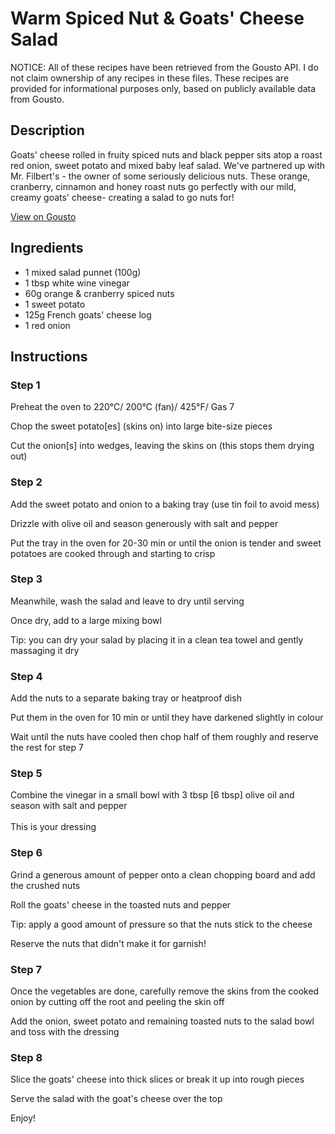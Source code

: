 # Warm Spiced Nut & Goats' Cheese Salad

NOTICE: All of these recipes have been retrieved from the Gousto API. I do not claim ownership of any recipes in these files. These recipes are provided for informational purposes only, based on publicly available data from Gousto.

## Description

Goats' cheese rolled in fruity spiced nuts and black pepper sits atop a roast red onion, sweet potato and mixed baby leaf salad. We've partnered up with Mr. Filbert's - the owner of some seriously delicious nuts. These orange, cranberry, cinnamon and honey roast nuts go perfectly with our mild, creamy goats' cheese- creating a salad to go nuts for!

[View on Gousto](https://www.gousto.co.uk/recipes/cookbook/warm-spiced-nut-goats-cheese-salad)

## Ingredients

- 1 mixed salad punnet (100g)
- 1 tbsp white wine vinegar 
- 60g orange & cranberry spiced nuts
- 1 sweet potato
- 125g French goats' cheese log 
- 1 red onion

## Instructions


### Step 1

Preheat the oven to 220&deg;C/ 200&deg;C (fan)/ 425&deg;F/ Gas 7


Chop the sweet potato<span class="text-danger">[es]</span>&nbsp;(skins on) into large bite-size pieces


Cut the onion<span class="text-danger">[s]</span>&nbsp;into wedges, leaving the skins on (this stops them drying out)


### Step 2

Add the sweet potato and onion to a baking tray (use tin foil to avoid mess)


Drizzle with olive oil and season generously with salt and pepper


Put the tray in the oven for 20-30 min or until the onion is tender and sweet potatoes are cooked through and starting to crisp


### Step 3

Meanwhile, wash the salad and leave to dry until serving


Once dry, add to a large mixing bowl&nbsp;


Tip: you can dry your salad by placing it in a clean tea towel and gently massaging it dry&nbsp;


### Step 4

Add the nuts to a separate baking tray or heatproof dish


Put them in the oven for 10 min or until they have darkened slightly in colour


Wait until the nuts have cooled then chop half of them roughly and reserve the rest for step 7


### Step 5

Combine the vinegar in a small bowl with 3 tbsp <span class="text-danger">[6 tbsp]</span>&nbsp;olive oil and season with salt and pepper<br /><br />This is your dressing&nbsp;


### Step 6

Grind a generous amount of pepper onto a clean chopping board and add the crushed nuts


Roll the goats' cheese in the toasted nuts and pepper&nbsp;


Tip: apply a good amount of pressure so that the nuts stick to the cheese


Reserve the nuts that didn't make it for garnish!


### Step 7

Once the vegetables are done, carefully remove the skins from the cooked onion by cutting off the root and peeling the skin off


Add the onion, sweet potato and remaining toasted nuts to the salad bowl and toss with the dressing&nbsp;

### Step 8

Slice the goats' cheese into thick slices or break it up into rough pieces&nbsp;


Serve the salad with the goat's cheese over the top


Enjoy!

